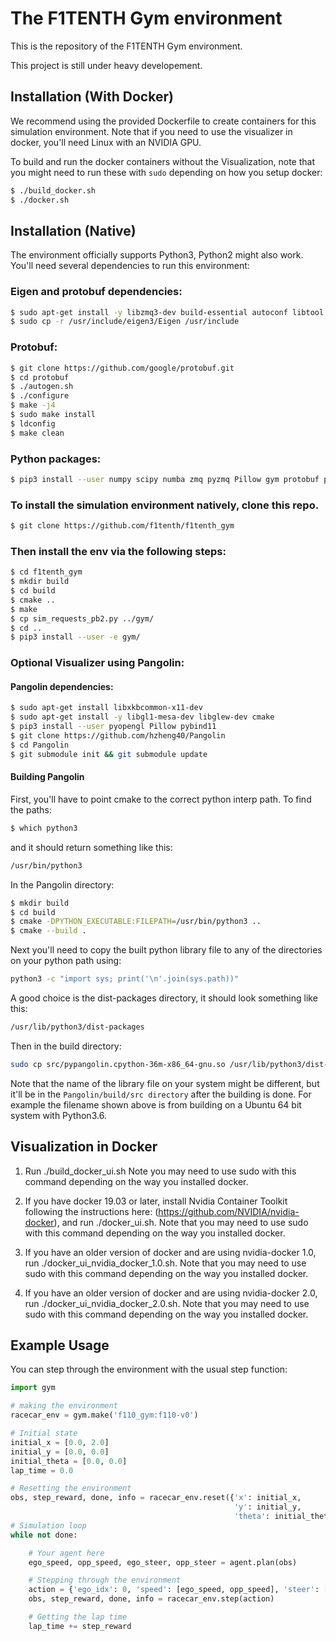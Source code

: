 # The F1TENTH Gym environment

This is the repository of the F1TENTH Gym environment.

This project is still under heavy developement.

## Installation (With Docker)
We recommend using the provided Dockerfile to create containers for this simulation environment. Note that if you need to use the visualizer in docker, you'll need Linux with an NVIDIA GPU.

To build and run the docker containers without the Visualization, note that you might need to run these with ```sudo``` depending on how you setup docker:
```bash
$ ./build_docker.sh
$ ./docker.sh
```

## Installation (Native)
The environment officially supports Python3, Python2 might also work. You'll need several dependencies to run this environment:

### Eigen and protobuf dependencies:

```bash
$ sudo apt-get install -y libzmq3-dev build-essential autoconf libtool libeigen3-dev
$ sudo cp -r /usr/include/eigen3/Eigen /usr/include
```

### Protobuf:

```bash
$ git clone https://github.com/google/protobuf.git
$ cd protobuf
$ ./autogen.sh
$ ./configure
$ make -j4
$ sudo make install
$ ldconfig
$ make clean
```

### Python packages:

```bash
$ pip3 install --user numpy scipy numba zmq pyzmq Pillow gym protobuf pyyaml msgpack==0.6.2
```

### To install the simulation environment natively, clone this repo.

```bash
$ git clone https://github.com/f1tenth/f1tenth_gym
```

### Then install the env via the following steps:
```bash
$ cd f1tenth_gym
$ mkdir build
$ cd build
$ cmake ..
$ make
$ cp sim_requests_pb2.py ../gym/
$ cd ..
$ pip3 install --user -e gym/
```

### Optional Visualizer using Pangolin:

#### Pangolin dependencies:

```bash
$ sudo apt-get install libxkbcommon-x11-dev
$ sudo apt-get install -y libgl1-mesa-dev libglew-dev cmake
$ pip3 install --user pyopengl Pillow pybind11
$ git clone https://github.com/hzheng40/Pangolin
$ cd Pangolin
$ git submodule init && git submodule update
```

#### Building Pangolin
First, you'll have to point cmake to the correct python interp path. To find the paths:

```bash
$ which python3
```

and it should return something like this:
```bash
/usr/bin/python3
```

In the Pangolin directory:

```bash
$ mkdir build
$ cd build
$ cmake -DPYTHON_EXECUTABLE:FILEPATH=/usr/bin/python3 ..
$ cmake --build .
```

Next you'll need to copy the built python library file to any of the directories on your python path using:

```bash
python3 -c "import sys; print('\n'.join(sys.path))"
```

A good choice is the dist-packages directory, it should look something like this:

```bash
/usr/lib/python3/dist-packages
```

Then in the build directory:

```bash
sudo cp src/pypangolin.cpython-36m-x86_64-gnu.so /usr/lib/python3/dist-packages
```

Note that the name of the library file on your system might be different, but it'll be in the ```Pangolin/build/src directory``` after the building is done. For example the filename shown above is from building on a Ubuntu 64 bit system with Python3.6.

## Visualization in Docker

1) Run ./build_docker_ui.sh
Note you may need to use sudo with this command depending on the way you installed docker.

2) If you have docker 19.03 or later, install Nvidia Container Toolkit following the instructions here: (https://github.com/NVIDIA/nvidia-docker), and run ./docker_ui.sh. Note that you may need to use sudo with this command depending on the way you installed docker.

3) If you have an older version of docker and are using nvidia-docker 1.0, run ./docker_ui_nvidia_docker_1.0.sh. Note that you may need to use sudo with this command depending on the way you installed docker.

4) If you have an older version of docker and are using nvidia-docker 2.0, run ./docker_ui_nvidia_docker_2.0.sh. Note that you may need to use sudo with this command depending on the way you installed docker.

## Example Usage
You can step through the environment with the usual step function:
```python
import gym

# making the environment
racecar_env = gym.make('f110_gym:f110-v0')

# Initial state
initial_x = [0.0, 2.0]
initial_y = [0.0, 0.0]
initial_theta = [0.0, 0.0]
lap_time = 0.0

# Resetting the environment
obs, step_reward, done, info = racecar_env.reset({'x': initial_x,
                                                  'y': initial_y,
                                                  'theta': initial_theta})
# Simulation loop
while not done:

    # Your agent here
    ego_speed, opp_speed, ego_steer, opp_steer = agent.plan(obs)

    # Stepping through the environment
    action = {'ego_idx': 0, 'speed': [ego_speed, opp_speed], 'steer': [ego_steer, opp_steer]}
    obs, step_reward, done, info = racecar_env.step(action)

    # Getting the lap time
    lap_time += step_reward
```